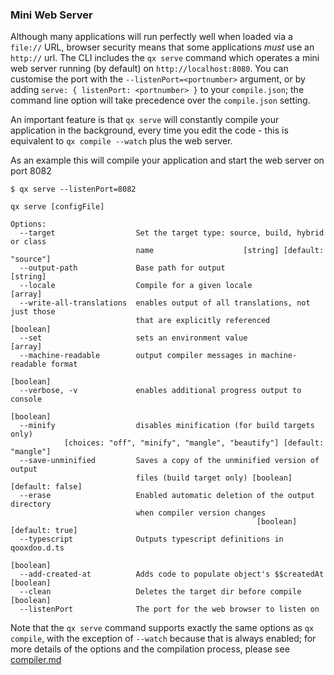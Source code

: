 ### Mini Web Server

Although many applications will run perfectly well when loaded via a `file://` URL, browser security means that some applications *must* use an `http://` url.  The CLI includes the `qx serve` command which operates a mini web server running (by default) on `http://localhost:8080`.  You can customise the port with the `--listenPort=<portnumber>` argument, or by adding `serve: { listenPort: <portnumber> }` to your `compile.json`; the command line option will take precedence over the `compile.json` setting.  

An important feature is that `qx serve` will constantly compile your application in the background, every time you edit the code - this is equivalent to `qx compile --watch` plus the web server.

As an example this will compile your application and start the web server on port 8082 

```
$ qx serve --listenPort=8082
```


```
qx serve [configFile]

Options:
  --target                  Set the target type: source, build, hybrid or class
                            name                    [string] [default: "source"]
  --output-path             Base path for output                        [string]
  --locale                  Compile for a given locale                   [array]
  --write-all-translations  enables output of all translations, not just those
                            that are explicitly referenced             [boolean]
  --set                     sets an environment value                    [array]
  --machine-readable        output compiler messages in machine-readable format
                                                                       [boolean]
  --verbose, -v             enables additional progress output to console
                                                                       [boolean]
  --minify                  disables minification (for build targets only)
            [choices: "off", "minify", "mangle", "beautify"] [default: "mangle"]
  --save-unminified         Saves a copy of the unminified version of output
                            files (build target only) [boolean] [default: false]
  --erase                   Enabled automatic deletion of the output directory
                            when compiler version changes
                                                       [boolean] [default: true]
  --typescript              Outputs typescript definitions in qooxdoo.d.ts
                                                                       [boolean]
  --add-created-at          Adds code to populate object's $$createdAt [boolean]
  --clean                   Deletes the target dir before compile      [boolean]
  --listenPort              The port for the web browser to listen on

```

Note that the `qx serve` command supports exactly the same options as `qx compile`, with the exception of `--watch` because that is always enabled; for more details of the options and the compilation process, please see [compiler.md](compiler.md)
 
